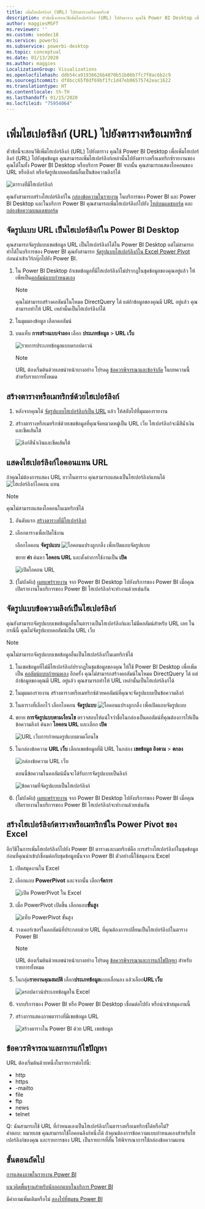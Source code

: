 ```yaml
---
title: เพิ่มไฮเปอร์ลิงก์ (URL) ไปยังตารางหรือเมทริกซ์
description: หัวข้อนี้จะสอนวิธีเพิ่มไฮเปอร์ลิงก์ (URL) ไปยังตาราง คุณใช้ Power BI Desktop เพื่อเพิ่มไฮเปอร์ลิงก์ (URL) ไปยังชุดข้อมูล จากนั้น ใน Power BI Desktop หรือบริการของ Power BI คุณสามารถเพิ่มไฮเปอร์ลิงก์เหล่านั้นไปยังตารางหรือเมทริกซ์รายงานของคุณได้
author: maggiesMSFT
ms.reviewer: ''
ms.custom: seodec18
ms.service: powerbi
ms.subservice: powerbi-desktop
ms.topic: conceptual
ms.date: 01/13/2020
ms.author: maggies
LocalizationGroup: Visualizations
ms.openlocfilehash: ddb54ca91936626b4870b51b86b7fc7f0ac6b2c9
ms.sourcegitcommit: df8bcc65f0df69bf1fc1d47eb06575742eac1622
ms.translationtype: HT
ms.contentlocale: th-TH
ms.lasthandoff: 01/15/2020
ms.locfileid: "75954064"
---
```

# <a name="add-hyperlinks-urls-to-a-table-or-matrix"></a>เพิ่มไฮเปอร์ลิงก์ (URL) ไปยังตารางหรือเมทริกซ์
หัวข้อนี้จะสอนวิธีเพิ่มไฮเปอร์ลิงก์ (URL) ไปยังตาราง คุณใช้ Power BI Desktop เพื่อเพิ่มไฮเปอร์ลิงก์ (URL) ไปยังชุดข้อมูล คุณสามารถเพิ่มไฮเปอร์ลิงก์เหล่านั้นไปยังตารางหรือเมทริกซ์รายงานของคุณได้ในทั้ง Power BI Desktop หรือบริการ Power BI จากนั้น คุณสามารถแสดงไอคอนของ URL หรือลิงก์ หรือจัดรูปแบบคอลัมน์อื่นเป็นข้อความลิงก์ได้

![ตารางที่มีไฮเปอร์ลิงก์](media/power-bi-hyperlinks-in-tables/power-bi-url-link-text.png)

คุณยังสามารถสร้างไฮเปอร์ลิงก์ใน [กล่องข้อความในรายงาน](service-add-hyperlink-to-text-box.md) ในบริการของ Power BI และ Power BI Desktop และในบริการ Power BI คุณสามารถเพิ่มไฮเปอร์ลิงก์ไปยัง [ไทล์บนแดชบอร์ด](service-dashboard-edit-tile.md) และ [กล่องข้อความบนแดชบอร์ด](service-dashboard-add-widget.md) 


## <a name="format-a-url-as-a-hyperlink-in-power-bi-desktop"></a>จัดรูปแบบ URL เป็นไฮเปอร์ลิงก์ใน Power BI Desktop

คุณสามารถจัดรูปแบบเขตข้อมูล URL เป็นไฮเปอร์ลิงก์ได้ใน Power BI Desktop แต่ไม่สามารถทำได้ในบริการของ Power BI คุณยังสามารถ [จัดรูปแบบไฮเปอร์ลิงก์ใน Excel Power Pivot](#create-a-table-or-matrix-hyperlink-in-excel-power-pivot) ก่อนนำเข้าเวิร์กบุ๊กไปยัง Power BI.

1. ใน Power BI Desktop ถ้าเขตข้อมูลที่มีไฮเปอร์ลิงก์ไม่ปรากฏในชุดข้อมูลของคุณอยู่แล้ว ให้เพิ่ทเป็น[คอลัมน์แบบกำหนดเอง](desktop-common-query-tasks.md)

    > [!NOTE]
    > คุณไม่สามารถสร้างคอลัมน์ในโหมด DirectQuery ได้  แต่ถ้าข้อมูลของคุณมี URL อยู่แล้ว คุณสามารถทำให้ URL เหล่านั้นเป็นไฮเปอร์ลิงก์ได้

2. ในมุมมองข้อมูล เลือกคอลัมน์ 

3. บนแท็บ **การสร้างแบบจำลอง** เลือก **ประเภทข้อมูล** > **URL เว็บ**
   
    ![รายการประเภทข้อมูลแบบดรอปดาวน์](media/power-bi-hyperlinks-in-tables/power-bi-format-web-url.png)

    > [!NOTE]
    > URL ต้องเริ่มต้นด้วยเลขนำหน้าบางอย่าง โปรดดู [ข้อควรพิจารณาและข้อจำกัด](#considerations-and-troubleshooting) ในบทความนี้สำหรับรายการทั้งหมด

## <a name="create-a-table-or-matrix-with-a-hyperlink"></a>สร้างตารางหรือเมทริกซ์ด้วยไฮเปอร์ลิงก์

1. หลังจากคุณได้ [จัดรูปแบบไฮเปอร์ลิงก์เป็น URL](#format-a-url-as-a-hyperlink-in-power-bi-desktop) แล้ว ให้สลับไปที่มุมมองรายงาน
2. สร้างตารางหรือเมทริกซ์ด้วยเขตข้อมูลที่คุณจัดหมวดหมู่เป็น URL เว็บ ไฮเปอร์ลิงก์จะมีสีน้ำเงินและขีดเส้นใต้

    ![ลิงก์สีน้ำเงินและขีดเส้นใต้](media/power-bi-hyperlinks-in-tables/power-bi-url-blue-underline.png)


## <a name="display-a-hyperlink-icon-instead-of-a-url"></a>แสดงไฮเปอร์ลิงก์ไอคอนแทน URL

ถ้าคุณไม่ต้องการแสดง URL ยาวในตาราง คุณสามารถแสดงเป็นไฮเปอร์ลิงก์แทนได้ ![ไฮเปอร์ลิงก์ไอคอน](media/power-bi-hyperlinks-in-tables/power-bi-hyperlink-icon.png) แทน 

> [!NOTE]
> คุณไม่สามารถแสดงไอคอนในเมทริกซ์ได้
   
1. อันดับแรก [สร้างตารางที่มีไฮเปอร์ลิงก์](#create-a-table-or-matrix-with-a-hyperlink)

2. เลือกตารางเพื่อเปิดใช้งาน

    เลือกไอคอน **จัดรูปแบบ** ![ไอคอนแปรงลูกกลิ้ง](media/power-bi-hyperlinks-in-tables/power-bi-paintroller.png) เพื่อเปิดแถบจัดรูปแบบ

    ขยาย **ค่า** ค้นหา **ไอคอน URL** และตั้งค่าการใช้งานเป็น **เปิด**

    ![เปิดไอคอน URL](media/power-bi-hyperlinks-in-tables/power-bi-url-icon-on.png)

1. (ไม่บังคับ) [เผยแพร่รายงาน](desktop-upload-desktop-files.md) จาก Power BI Desktop ไปยังบริการของ Power BI เมื่อคุณเปิดรายงานในบริการของ Power BI ไฮเปอร์ลิงก์จะทำงานด้วยเช่นกัน

## <a name="format-link-text-as-a-hyperlink"></a>จัดรูปแบบข้อความลิงก์เป็นไฮเปอร์ลิงก์

คุณยังสามารถจัดรูปแบบเขตข้อมูลอื่นในตารางเป็นไฮเปอร์ลิงก์และไม่มีคอลัมน์สำหรับ URL เลย ในกรณีนี้ คุณไม่จัดรูปแบบคอลัมน์เป็น URL เว็บ

> [!NOTE]
> คุณไม่สามารถจัดรูปแบบเขตข้อมูลอื่นเป็นไฮเปอร์ลิงก์ในเมทริกซ์ได้

1. ในเขตข้อมูลที่ไม่มีไฮเปอร์ลิงก์ปรากฏในชุดข้อมูลของคุณ ให้ใช้ Power BI Desktop เพื่อเพิ่มเป็น [คอลัมน์แบบกำหนดเอง](desktop-common-query-tasks.md) อีกครั้ง คุณไม่สามารถสร้างคอลัมน์ในโหมด DirectQuery ได้  แต่ถ้าข้อมูลของคุณมี URL อยู่แล้ว คุณสามารถทำให้ URL เหล่านั้นเป็นไฮเปอร์ลิงก์ได้

2. ในมุมมองรายงาน สร้างตารางหรือเมทริกซ์ด้วยคอลัมน์ที่คุณจะจัดรูปแบบเป็นข้อความลิงก์

3. ในตารางที่เลือกไว้ เลือกไอคอน **จัดรูปแบบ** ![ไอคอนแปรงลูกกลิ้ง](media/power-bi-hyperlinks-in-tables/power-bi-paintroller.png) เพื่อเปิดแถบจัดรูปแบบ

4. ขยาย **การจัดรูปแบบตามเงื่อนไข** ตรวจสอบให้แน่ใจว่าชื่อในกล่องเป็นคอลัมน์ที่คุณต้องการให้เป็นข้อความลิงก์ ค้นหา **ไอคอน URL** และเลือก **เปิด**

    ![URL เว็บการกำหนดรูปแบบตามเงื่อนไข](media/power-bi-hyperlinks-in-tables/power-bi-format-conditional-web-url.png)

5. ในกล่องข้อความ **URL เว็บ** เลือกเขตข้อมูลที่มี URL ในกล่อง **เขตข้อมูล อิงตาม** > **ตกลง**

    ![กล่องข้อความ URL เว็บ](media/power-bi-hyperlinks-in-tables/power-bi-format-web-url-dialog.png)

    ตอนนี้ข้อความในคอลัมน์นั้นจะได้รับการจัดรูปแบบเป็นลิงก์

    ![ข้อความที่จัดรูปแบบเป็นไฮเปอร์ลิงก์](media/power-bi-hyperlinks-in-tables/power-bi-url-link-text.png)

1. (ไม่บังคับ) [เผยแพร่รายงาน](desktop-upload-desktop-files.md) จาก Power BI Desktop ไปยังบริการของ Power BI เมื่อคุณเปิดรายงานในบริการของ Power BI ไฮเปอร์ลิงก์จะทำงานด้วยเช่นกัน

## <a name="create-a-table-or-matrix-hyperlink-in-excel-power-pivot"></a>สร้างไฮเปอร์ลิงก์ตารางหรือเมทริกซ์ใน Power Pivot ของ Excel

อีกวิธีในการเพิ่มไฮเปอร์ลิงก์ไปยัง Power BI ตารางและเมทริกซ์คือ การสร้างไฮเปอร์ลิงก์ในชุดข้อมูลก่อนที่คุณนำเข้า/เชื่อมต่อกับชุดข้อมูลนั้นจาก Power BI ตัวอย่างนี้ใช้สมุดงาน Excel

1. เปิดสมุดงานใน Excel
2. เลือกแถบ **PowerPivot** และจากนั้น เลือก**จัดการ**
   
   ![เปิด PowerPivot ใน Excel](media/power-bi-hyperlinks-in-tables/createhyperlinkinpowerpivot2.png)
1. เมื่อ PowerPivot เปิดขึ้น เลือกแถบ**ขั้นสูง**
   
   ![แท็บ PowerPivot ขั้นสูง](media/power-bi-hyperlinks-in-tables/createhyperlinkinpowerpivot3.png)
4. วางเคอร์เซอร์ในคอลัมน์ที่ประกอบด้วย URL ที่คุณต้องการเปลี่ยนเป็นไฮเปอร์ลิงก์ในตาราง Power BI
   
   > [!NOTE]
   > URL ต้องเริ่มต้นด้วยเลขนำหน้าบางอย่าง โปรดดู [ข้อควรพิจารณาและการแก้ไขปัญหา](#considerations-and-troubleshooting) สำหรับรายการทั้งหมด
   > 
   
5. ในกลุ่ม**รายงานคุณสมบัติ** เลือก**ประเภทข้อมูล**แบบเลื่อนลง แล้วเลือก**URL เว็บ** 
   
   ![ดรอปดาวน์ประเภทข้อมูลใน Excel](media/power-bi-hyperlinks-in-tables/createhyperlinksnew.png)

6. จากบริการของ Power BI หรือ Power BI Desktop เชื่อมต่อไปยัง หรือนำเข้าสมุดงานนี้
7. สร้างการแสดงภาพตารางที่มีเขตข้อมูล URL
   
   ![สร้างตารางใน Power BI ด้วย URL เขตข้อมูล](media/power-bi-hyperlinks-in-tables/hyperlinksintables.gif)

## <a name="considerations-and-troubleshooting"></a>ข้อควรพิจารณาและการแก้ไขปัญหา

URL ต้องเริ่มต้นด้วยหนึ่งในรายการต่อไปนี้:
- http
- https
- -mailto
- file
- ftp
- news
- telnet

Q: ฉันสามารถใช้ URL ที่กำหนดเองเป็นไฮเปอร์ลิงก์ในตารางหรือเมทริกซ์ได้หรือไม่?    
คำตอบ: หมายเลข คุณสามารถใช้ไอคอนลิงก์หนึ่งได้ ถ้าคุณต้องการข้อความแบบกำหนดเองสำหรับไฮเปอร์ลิงก์ของคุณ และรายการของ URL เป็นรายการที่สั้น ให้พิจารณาการใช้กล่องข้อความแทน


## <a name="next-steps"></a>ขั้นตอนถัดไป
[การแสดงภาพในรายงาน Power BI](visuals/power-bi-report-visualizations.md)

[แนวคิดพื้นฐานสำหรับนักออกแบบในบริการ Power BI](service-basic-concepts.md)

มีคำถามเพิ่มเติมหรือไม่ [ลองไปที่ชุมชน Power BI](https://community.powerbi.com/)


